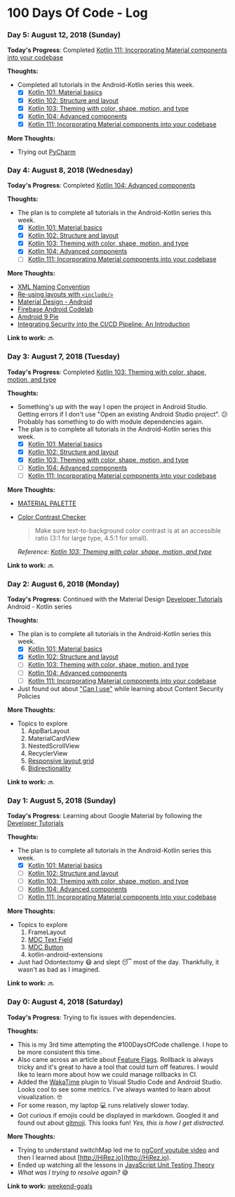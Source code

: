 # 100 Days Of Code - Log

### Day 5: August 12, 2018 (Sunday)

**Today's Progress**: Completed [Kotlin 111: Incorporating Material components into your codebase](https://codelabs.developers.google.com/codelabs/mdc-111-kotlin/#0)

**Thoughts:**
- Completed all tutorials in the Android-Kotlin series this week.
    - [x] [Kotlin 101: Material basics](https://codelabs.developers.google.com/codelabs/mdc-101-kotlin/#1)
    - [x] [Kotlin 102: Structure and layout](https://codelabs.developers.google.com/codelabs/mdc-102-kotlin/#0)
    - [x] [Kotlin 103: Theming with color, shape, motion, and type](https://codelabs.developers.google.com/codelabs/mdc-103-kotlin/#0)
    - [x] [Kotlin 104: Advanced components](https://codelabs.developers.google.com/codelabs/mdc-104-kotlin/#0)
    - [x] [Kotlin 111: Incorporating Material components into your codebase](https://codelabs.developers.google.com/codelabs/mdc-111-kotlin/#0)

**More Thoughts:**
- Trying out [PyCharm](https://www.jetbrains.com/pycharm/)

### Day 4: August 8, 2018 (Wednesday)

**Today's Progress**: Completed [Kotlin 104: Advanced components](https://codelabs.developers.google.com/codelabs/mdc-104-kotlin/#0)

**Thoughts:**

- The plan is to complete all tutorials in the Android-Kotlin series this week.
    - [x] [Kotlin 101: Material basics](https://codelabs.developers.google.com/codelabs/mdc-101-kotlin/#1)
    - [x] [Kotlin 102: Structure and layout](https://codelabs.developers.google.com/codelabs/mdc-102-kotlin/#0)
    - [x] [Kotlin 103: Theming with color, shape, motion, and type](https://codelabs.developers.google.com/codelabs/mdc-103-kotlin/#0)
    - [x] [Kotlin 104: Advanced components](https://codelabs.developers.google.com/codelabs/mdc-104-kotlin/#0)
    - [ ] [Kotlin 111: Incorporating Material components into your codebase](https://codelabs.developers.google.com/codelabs/mdc-111-kotlin/#0)

**More Thoughts:**

- [XML Naming Convention](https://jeroenmols.com/blog/2016/03/07/resourcenaming/)
- [Re-using layouts with `<include/>`](https://developer.android.com/training/improving-layouts/reusing-layouts)
- [Material Design - Android](https://material.io/develop/android/)
- [Firebase Android Codelab](https://codelabs.developers.google.com/codelabs/firebase-android/#0)
- [Amdroid 9 Pie](https://www.android.com/versions/pie-9-0/)
- [Integrating Security into the CI/CD Pipeline: An Introduction](https://mattboegner.com/secure_cicd_pipeline_1/)

**Link to work:** :soon:

### Day 3: August 7, 2018 (Tuesday)

**Today's Progress**: Completed [Kotlin 103: Theming with color, shape, motion, and type](https://codelabs.developers.google.com/codelabs/mdc-103-kotlin/#0)

**Thoughts:**

- Something's up with the way I open the project in Android Studio. Getting errors if I don't use "Open an existing Android Studio project". :confused: Probably has something to do with module dependencies again.
- The plan is to complete all tutorials in the Android-Kotlin series this week.
    - [x] [Kotlin 101: Material basics](https://codelabs.developers.google.com/codelabs/mdc-101-kotlin/#1)
    - [x] [Kotlin 102: Structure and layout](https://codelabs.developers.google.com/codelabs/mdc-102-kotlin/#0)
    - [x] [Kotlin 103: Theming with color, shape, motion, and type](https://codelabs.developers.google.com/codelabs/mdc-103-kotlin/#0)
    - [ ] [Kotlin 104: Advanced components](https://codelabs.developers.google.com/codelabs/mdc-104-kotlin/#0)
    - [ ] [Kotlin 111: Incorporating Material components into your codebase](https://codelabs.developers.google.com/codelabs/mdc-111-kotlin/#0)

**More Thoughts:**

- [MATERIAL PALETTE](https://material.io/tools/color/#!/?view.left=0&view.right=0)
- [Color Contrast Checker](https://webaim.org/resources/contrastchecker/)
    > Make sure text-to-background color contrast is at an accessible ratio (3:1 for large type, 4.5:1 for small).
    
    *Reference: [Kotlin 103: Theming with color, shape, motion, and type](https://codelabs.developers.google.com/codelabs/mdc-103-kotlin/#2)*

**Link to work:** :soon:

### Day 2: August 6, 2018 (Monday)

**Today's Progress**: Continued with the Material Design [Developer Tutorials](https://material.io/collections/developer-tutorials/#android-kotlin) Android - Kotlin series

**Thoughts:**

- The plan is to complete all tutorials in the Android-Kotlin series this week.
    - [x] [Kotlin 101: Material basics](https://codelabs.developers.google.com/codelabs/mdc-101-kotlin/#1)
    - [x] [Kotlin 102: Structure and layout](https://codelabs.developers.google.com/codelabs/mdc-102-kotlin/#0)
    - [ ] [Kotlin 103: Theming with color, shape, motion, and type](https://codelabs.developers.google.com/codelabs/mdc-103-kotlin/#0)
    - [ ] [Kotlin 104: Advanced components](https://codelabs.developers.google.com/codelabs/mdc-104-kotlin/#0)
    - [ ] [Kotlin 111: Incorporating Material components into your codebase](https://codelabs.developers.google.com/codelabs/mdc-111-kotlin/#0)
- Just found out about ["Can I use"](https://caniuse.com/#search=csp) while learning about Content Security Policies

**More Thoughts:**

- Topics to explore
    1. AppBarLayout
    2. MaterialCardView
    3. NestedScrollView
    4. RecyclerView
    5. [Responsive layout grid](https://material.io/design/layout/responsive-layout-grid.html#)
    6. [Bidirectionality](https://material.io/design/usability/bidirectionality.html#)

**Link to work:** :soon:

### Day 1: August 5, 2018 (Sunday)

**Today's Progress**: Learning about Google Material by following the [Developer Tutorials](https://material.io/collections/developer-tutorials/#android-kotlin)

**Thoughts:**

- The plan is to complete all tutorials in the Android-Kotlin series this week.
    - [x] [Kotlin 101: Material basics](https://codelabs.developers.google.com/codelabs/mdc-101-kotlin/#1)
    - [ ] [Kotlin 102: Structure and layout](https://codelabs.developers.google.com/codelabs/mdc-102-kotlin/#0)
    - [ ] [Kotlin 103: Theming with color, shape, motion, and type](https://codelabs.developers.google.com/codelabs/mdc-103-kotlin/#0)
    - [ ] [Kotlin 104: Advanced components](https://codelabs.developers.google.com/codelabs/mdc-104-kotlin/#0)
    - [ ] [Kotlin 111: Incorporating Material components into your codebase](https://codelabs.developers.google.com/codelabs/mdc-111-kotlin/#0)

**More Thoughts:**

- Topics to explore
    1. FrameLayout
    2. [MDC Text Field](https://material.io/design/components/text-fields.html#)
    3. [MDC Button](https://material.io/design/components/buttons.html)
    4. kotlin-android-extensions
- Just had Odontectomy :mask: and slept :sleeping: most of the day. Thankfully, it wasn't as bad as I imagined.

**Link to work:** :soon:

### Day 0: August 4, 2018 (Saturday)

**Today's Progress**: Trying to fix issues with dependencies.

**Thoughts:** 

- This is my 3rd time attempting the #100DaysOfCode challenge. I hope to be more consistent this time.
- Also came across an article about [Feature Flags](https://www.sitepoint.com/how-to-use-feature-flags-in-continuous-integration/). Rollback is always tricky and it's great to have a tool that could turn off features. I would like to learn more about how we could manage rollbacks in CI.
- Added the [WakaTime](https://wakatime.com) plugin to Visual Studio Code and Android Studio. Looks cool to see some metrics. I've always wanted to learn about visualization. :nerd_face:
- For some reason, my laptop :computer: runs relatively slower today.
- Got curious if emojis could be displayed in markdown. Googled it and found out about [gitmoji](https://gitmoji.carloscuesta.me/). This looks fun! *Yes, this is how I get distracted.*

**More Thoughts:**

- Trying to understand switchMap led me to [ngConf youtube video](https://www.youtube.com/watch?v=rUZ9CjcaCEw) and then I learned about [http://HiRez.io](http://HiRez.io).
- Ended up watching all the lessons in [JavaScript Unit Testing Theory](https://school.hirez.io/courses/take/javascript-unit-testing-theory/lessons/4298910-episode-7-how-to-structure-your-tests)
- *What was I trying to resolve again?* :sweat_smile:

**Link to work:** [weekend-goals](https://iamsywid.github.io/weekend-goals/)
